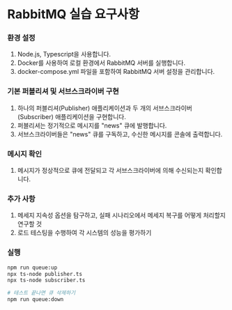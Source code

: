 # RabbitMQ 실습 요구사항

### 환경 설정

1. Node.js, Typescript을 사용합니다.
2. Docker를 사용하여 로컬 환경에서 RabbitMQ 서버를 실행합니다.
3. docker-compose.yml 파일을 포함하여 RabbitMQ 서버 설정을 관리합니다.

### 기본 퍼블리셔 및 서브스크라이버 구현

1. 하나의 퍼블리셔(Publisher) 애플리케이션과 두 개의 서브스크라이버(Subscriber) 애플리케이션을 구현합니다.
2. 퍼블리셔는 정기적으로 메시지를 "news" 큐에 발행합니다.
3. 서브스크라이버들은 "news" 큐를 구독하고, 수신한 메시지를 콘솔에 출력합니다.

### 메시지 확인

1. 메시지가 정상적으로 큐에 전달되고 각 서브스크라이버에 의해 수신되는지 확인합니다.

### 추가 사항

1. 메세지 지속성 옵션을 탐구하고, 실패 시나리오에서 메세지 복구를 어떻게 처리할지 연구할 것
2. 로드 테스팅을 수행하여 각 시스템의 성능을 평가하기

### 실행

```sh
npm run queue:up
npx ts-node publisher.ts
npx ts-node subscriber.ts

# 테스트 끝나면 큐 삭제하기
npm run queue:down
```
